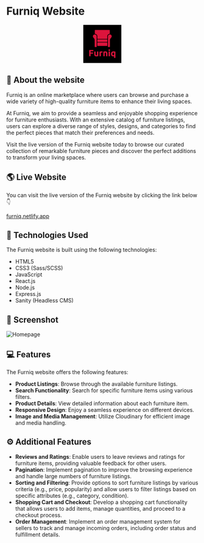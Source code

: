 # Furniq Website

<div align = 'center'>
 <img src="./frontend/public/logo.png" alt="Furniq Logo" style="width: 100px;"/>
</div>

## 📃 About the website

Furniq is an online marketplace where users can browse and purchase a wide variety of high-quality furniture items to enhance their living spaces.

At Furniq, we aim to provide a seamless and enjoyable shopping experience for furniture enthusiasts. With an extensive catalog of furniture listings, users can explore a diverse range of styles, designs, and categories to find the perfect pieces that match their preferences and needs.

Visit the live version of the Furniq website today to browse our curated collection of remarkable furniture pieces and discover the perfect additions to transform your living spaces.

## 🌎 Live Website

You can visit the live version of the Furniq website by clicking the link below 👇

[furniq.netlify.app](https://furniq.netlify.app/)

## 🧰 Technologies Used

The Furniq website is built using the following technologies:

- HTML5
- CSS3 (Sass/SCSS)
- JavaScript
- React.js
- Node.js
- Express.js
- Sanity (Headless CMS)

## 📸 Screenshot

![Homepage](./client/src/assets/img/furniq-website.webp)

## 💻 Features

The Furniq website offers the following features:

- **Product Listings**: Browse through the available furniture listings.
- **Search Functionality**: Search for specific furniture items using various filters.
- **Product Details**: View detailed information about each furniture item.
- **Responsive Design**: Enjoy a seamless experience on different devices.
- **Image and Media Management**: Utilize Cloudinary for efficient image and media handling.

## ⚙ Additional Features

- **Reviews and Ratings**: Enable users to leave reviews and ratings for furniture items, providing valuable feedback for other users.
- **Pagination**: Implement pagination to improve the browsing experience and handle large numbers of furniture listings.
- **Sorting and Filtering**: Provide options to sort furniture listings by various criteria (e.g., price, popularity) and allow users to filter listings based on specific attributes (e.g., category, condition).
- **Shopping Cart and Checkout**: Develop a shopping cart functionality that allows users to add items, manage quantities, and proceed to a checkout process.
- **Order Management**: Implement an order management system for sellers to track and manage incoming orders, including order status and fulfillment details.
